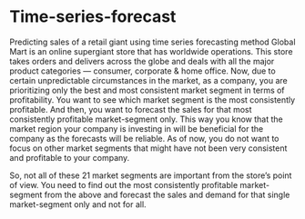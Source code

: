 # Time-series-forecast
Predicting sales of a retail giant using time series forecasting method
Global Mart is an online supergiant store that has worldwide operations. This store takes orders and delivers across the globe and deals with all the major product categories — consumer, corporate & home office.
Now, due to certain unpredictable circumstances in the market, as a company, you are prioritizing only the best and most consistent market segment in terms of profitability. You want to see which market segment is the most consistently profitable. And then, you want to forecast the sales for that most consistently profitable market-segment only. This way you know that the market region your company is investing in will be beneficial for the company as the forecasts will be reliable. As of now, you do not want to focus on other market segments that might have not been very consistent and profitable to your company.

 

So, not all of these 21 market segments are important from the store’s point of view. You need to find out the most consistently profitable market-segment from the above and forecast the sales and demand for that single market-segment only and not for all.
